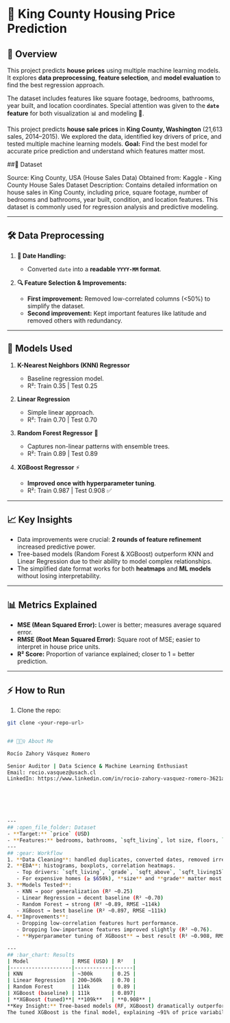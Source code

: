 # 🏡 King County Housing Price Prediction

## 🚀 Overview
This project predicts **house prices** using multiple machine learning models. It explores **data preprocessing**, **feature selection**, and **model evaluation** to find the best regression approach.  

The dataset includes features like square footage, bedrooms, bathrooms, year built, and location coordinates. Special attention was given to the **`date` feature** for both visualization 📊 and modeling 🤖.

This project predicts **house sale prices** in **King County, Washington** (21,613 sales, 2014–2015).
We explored the data, identified key drivers of price, and tested multiple machine learning models.
**Goal:** Find the best model for accurate price prediction and understand which features matter most.


##📂 Dataset

Source: King County, USA (House Sales Data)
Obtained from: Kaggle - King County House Sales Dataset
Description: Contains detailed information on house sales in King County, including price, square footage, number of bedrooms and bathrooms, year built, condition, and location features. This dataset is commonly used for regression analysis and predictive modeling.

---

## 🛠️ Data Preprocessing
1. **📅 Date Handling:**  
   - Converted `date` into a **readable `YYYY-MM` format**.  

2. **🔍 Feature Selection & Improvements:**  
   - **First improvement:** Removed low-correlated columns (<50%) to simplify the dataset.  
   - **Second improvement:** Kept important features like latitude and removed others with redundancy.
     
---

## 🧰 Models Used
1. **K-Nearest Neighbors (KNN) Regressor**  
   - Baseline regression model.  
   - R²: Train 0.35 | Test 0.25  

2. **Linear Regression**  
   - Simple linear approach.  
   - R²: Train 0.70 | Test 0.70  

3. **Random Forest Regressor** 🌳  
   - Captures non-linear patterns with ensemble trees.  
   - R²: Train 0.89 | Test 0.89  

4. **XGBoost Regressor** ⚡  
   - **Improved once with hyperparameter tuning**.  
   - R²: Train 0.987 | Test 0.908 ✅  

---

## 📈 Key Insights
- Data improvements were crucial: **2 rounds of feature refinement** increased predictive power.  
- Tree-based models (Random Forest & XGBoost) outperform KNN and Linear Regression due to their ability to model complex relationships.  
- The simplified date format works for both **heatmaps** and **ML models** without losing interpretability.  

---

## 📊 Metrics Explained
- **MSE (Mean Squared Error):** Lower is better; measures average squared error.  
- **RMSE (Root Mean Squared Error):** Square root of MSE; easier to interpret in house price units.  
- **R² Score:** Proportion of variance explained; closer to 1 = better prediction.

---

## ⚡ How to Run
1. Clone the repo:  
```bash
git clone <your-repo-url>


## 🙋🏽‍♀️ About Me

Rocío Zahory Vásquez Romero

Senior Auditor | Data Science & Machine Learning Enthusiast
Email: rocio.vasquez@usach.cl
LinkedIn: https://www.linkedin.com/in/rocio-zahory-vasquez-romero-3621ab1a7/






---
## :open_file_folder: Dataset
- **Target:** `price` (USD)
- **Features:** bedrooms, bathrooms, `sqft_living`, lot size, floors, `waterfront`, `view`, `condition`, `grade`, year built/renovated, `zipcode`, `lat`, `long`
---
## :gear: Workflow
1. **Data Cleaning**: handled duplicates, converted dates, removed irrelevant columns.
2. **EDA**: histograms, boxplots, correlation heatmaps.
   - Top drivers: `sqft_living`, `grade`, `sqft_above`, `sqft_living15`.
   - For expensive homes (≥ $650k), **size** and **grade** matter most.
3. **Models Tested**:
   - KNN → poor generalization (R² ~0.25)
   - Linear Regression → decent baseline (R² ~0.70)
   - Random Forest → strong (R² ~0.89, RMSE ~114k)
   - XGBoost → best baseline (R² ~0.897, RMSE ~111k)
4. **Improvements**:
   - Dropping low-correlation features hurt performance.
   - Dropping low-importance features improved slightly (R² ~0.76).
   - **Hyperparameter tuning of XGBoost** → best result (R² ~0.908, RMSE ~109k).

---
## :bar_chart: Results
| Model              | RMSE (USD) | R²   |
|--------------------|------------|------|
| KNN                | ~300k      | 0.25 |
| Linear Regression  | 200–360k   | 0.70 |
| Random Forest      | 114k       | 0.89 |
| XGBoost (baseline) | 111k       | 0.897|
| **XGBoost (tuned)**| **109k**   | **0.908** |
**Key Insight:** Tree-based models (RF, XGBoost) dramatically outperform simpler baselines.
The tuned XGBoost is the final model, explaining ~91% of price variability.
